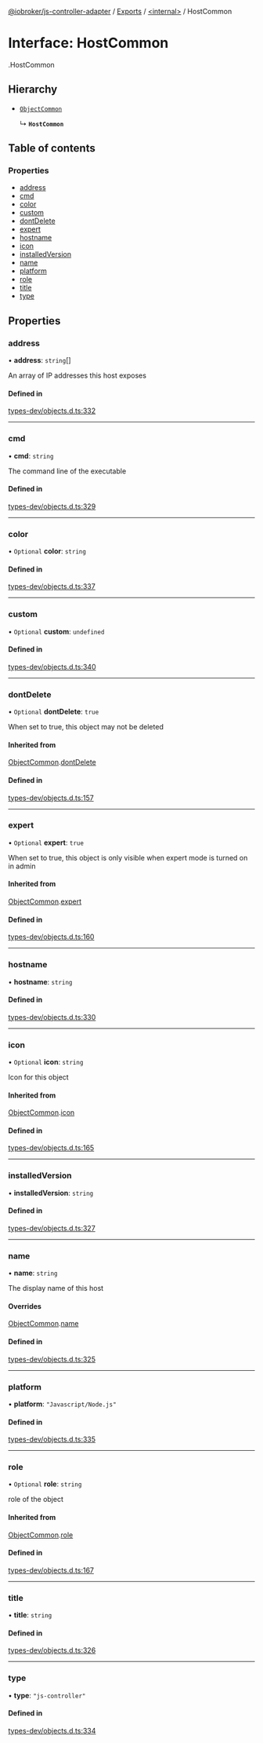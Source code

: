 [@iobroker/js-controller-adapter](../README.md) / [Exports](../modules.md) / [<internal\>](../modules/internal_.md) / HostCommon

# Interface: HostCommon

[<internal>](../modules/internal_.md).HostCommon

## Hierarchy

- [`ObjectCommon`](internal_.ObjectCommon.md)

  ↳ **`HostCommon`**

## Table of contents

### Properties

- [address](internal_.HostCommon.md#address)
- [cmd](internal_.HostCommon.md#cmd)
- [color](internal_.HostCommon.md#color)
- [custom](internal_.HostCommon.md#custom)
- [dontDelete](internal_.HostCommon.md#dontdelete)
- [expert](internal_.HostCommon.md#expert)
- [hostname](internal_.HostCommon.md#hostname)
- [icon](internal_.HostCommon.md#icon)
- [installedVersion](internal_.HostCommon.md#installedversion)
- [name](internal_.HostCommon.md#name)
- [platform](internal_.HostCommon.md#platform)
- [role](internal_.HostCommon.md#role)
- [title](internal_.HostCommon.md#title)
- [type](internal_.HostCommon.md#type)

## Properties

### address

• **address**: `string`[]

An array of IP addresses this host exposes

#### Defined in

[types-dev/objects.d.ts:332](https://github.com/ioBroker/ioBroker.js-controller/blob/9c01619f/packages/types-dev/objects.d.ts#L332)

___

### cmd

• **cmd**: `string`

The command line of the executable

#### Defined in

[types-dev/objects.d.ts:329](https://github.com/ioBroker/ioBroker.js-controller/blob/9c01619f/packages/types-dev/objects.d.ts#L329)

___

### color

• `Optional` **color**: `string`

#### Defined in

[types-dev/objects.d.ts:337](https://github.com/ioBroker/ioBroker.js-controller/blob/9c01619f/packages/types-dev/objects.d.ts#L337)

___

### custom

• `Optional` **custom**: `undefined`

#### Defined in

[types-dev/objects.d.ts:340](https://github.com/ioBroker/ioBroker.js-controller/blob/9c01619f/packages/types-dev/objects.d.ts#L340)

___

### dontDelete

• `Optional` **dontDelete**: ``true``

When set to true, this object may not be deleted

#### Inherited from

[ObjectCommon](internal_.ObjectCommon.md).[dontDelete](internal_.ObjectCommon.md#dontdelete)

#### Defined in

[types-dev/objects.d.ts:157](https://github.com/ioBroker/ioBroker.js-controller/blob/9c01619f/packages/types-dev/objects.d.ts#L157)

___

### expert

• `Optional` **expert**: ``true``

When set to true, this object is only visible when expert mode is turned on in admin

#### Inherited from

[ObjectCommon](internal_.ObjectCommon.md).[expert](internal_.ObjectCommon.md#expert)

#### Defined in

[types-dev/objects.d.ts:160](https://github.com/ioBroker/ioBroker.js-controller/blob/9c01619f/packages/types-dev/objects.d.ts#L160)

___

### hostname

• **hostname**: `string`

#### Defined in

[types-dev/objects.d.ts:330](https://github.com/ioBroker/ioBroker.js-controller/blob/9c01619f/packages/types-dev/objects.d.ts#L330)

___

### icon

• `Optional` **icon**: `string`

Icon for this object

#### Inherited from

[ObjectCommon](internal_.ObjectCommon.md).[icon](internal_.ObjectCommon.md#icon)

#### Defined in

[types-dev/objects.d.ts:165](https://github.com/ioBroker/ioBroker.js-controller/blob/9c01619f/packages/types-dev/objects.d.ts#L165)

___

### installedVersion

• **installedVersion**: `string`

#### Defined in

[types-dev/objects.d.ts:327](https://github.com/ioBroker/ioBroker.js-controller/blob/9c01619f/packages/types-dev/objects.d.ts#L327)

___

### name

• **name**: `string`

The display name of this host

#### Overrides

[ObjectCommon](internal_.ObjectCommon.md).[name](internal_.ObjectCommon.md#name)

#### Defined in

[types-dev/objects.d.ts:325](https://github.com/ioBroker/ioBroker.js-controller/blob/9c01619f/packages/types-dev/objects.d.ts#L325)

___

### platform

• **platform**: ``"Javascript/Node.js"``

#### Defined in

[types-dev/objects.d.ts:335](https://github.com/ioBroker/ioBroker.js-controller/blob/9c01619f/packages/types-dev/objects.d.ts#L335)

___

### role

• `Optional` **role**: `string`

role of the object

#### Inherited from

[ObjectCommon](internal_.ObjectCommon.md).[role](internal_.ObjectCommon.md#role)

#### Defined in

[types-dev/objects.d.ts:167](https://github.com/ioBroker/ioBroker.js-controller/blob/9c01619f/packages/types-dev/objects.d.ts#L167)

___

### title

• **title**: `string`

#### Defined in

[types-dev/objects.d.ts:326](https://github.com/ioBroker/ioBroker.js-controller/blob/9c01619f/packages/types-dev/objects.d.ts#L326)

___

### type

• **type**: ``"js-controller"``

#### Defined in

[types-dev/objects.d.ts:334](https://github.com/ioBroker/ioBroker.js-controller/blob/9c01619f/packages/types-dev/objects.d.ts#L334)
